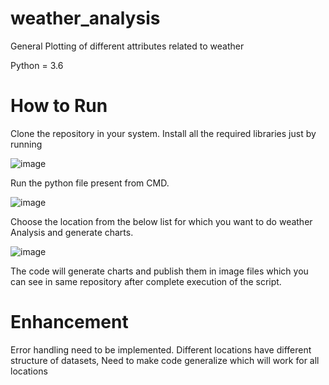 # weather_analysis
General Plotting of different attributes related to weather

Python = 3.6
 
# How to Run
Clone the repository in your system.
Install all the required libraries just by running

![image](https://user-images.githubusercontent.com/68837733/122381304-64e18280-cf86-11eb-9d34-1f13b6d60160.png)


Run the python file present from CMD.

![image](https://user-images.githubusercontent.com/68837733/122723677-daa06380-d290-11eb-81b3-d87b0f469eb7.png)



Choose the location from the below list for which you want to do weather Analysis and generate charts.
  
  
![image](https://user-images.githubusercontent.com/68837733/122723980-25ba7680-d291-11eb-931e-6dcbba0b4ae1.png)




  
  The code will generate charts and publish them in image files which you can see in same repository after complete execution of the script.
  
  # Enhancement
  Error handling need to be implemented.
  Different locations have different structure of datasets, Need to make code generalize which will work for all locations
